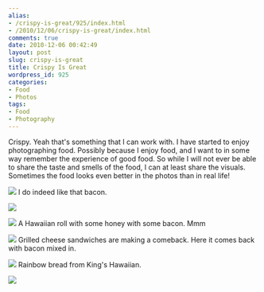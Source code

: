 ```yaml
---
alias:
- /crispy-is-great/925/index.html
- /2010/12/06/crispy-is-great/index.html
comments: true
date: 2010-12-06 00:42:49
layout: post
slug: crispy-is-great
title: Crispy Is Great
wordpress_id: 925
categories:
- Food
- Photos
tags:
- Food
- Photography
---
```


Crispy. Yeah that's something that I can work with. I have started to enjoy photographing food. Possibly because I enjoy food, and I want to in some way remember the experience of good food. So while I will not ever be able to share the taste and smells of the food, I can at least share the visuals. Sometimes the food looks even better in the photos than in real life!

[![](http://farm6.static.flickr.com/5242/5233215293_74aef6d90d.jpg)](http://farm6.static.flickr.com/5242/5233215293_74aef6d90d_b.jpg)
I do indeed like that bacon.

[![](http://farm6.static.flickr.com/5087/5233215271_c828aafc0a.jpg)](http://farm6.static.flickr.com/5087/5233215271_c828aafc0a_b.jpg)

[![](http://farm6.static.flickr.com/5130/5233215229_1e6a4a846a.jpg)](http://farm6.static.flickr.com/5130/5233215229_1e6a4a846a_b.jpg)
A Hawaiian roll with some honey with some bacon. Mmm

[![](http://farm6.static.flickr.com/5168/5233215201_f29a04c5e1.jpg)](http://farm6.static.flickr.com/5168/5233215201_f29a04c5e1_b.jpg)
Grilled cheese sandwiches are making a comeback. Here it comes back with bacon mixed in.

[![](http://farm6.static.flickr.com/5290/5233806926_37a292a218.jpg)](http://farm6.static.flickr.com/5290/5233806926_37a292a218_b.jpg)
Rainbow bread from King's Hawaiian.

[![](http://farm6.static.flickr.com/5205/5233215155_7bcb4a4e5e.jpg)](http://farm6.static.flickr.com/5205/5233215155_7bcb4a4e5e_b.jpg)

